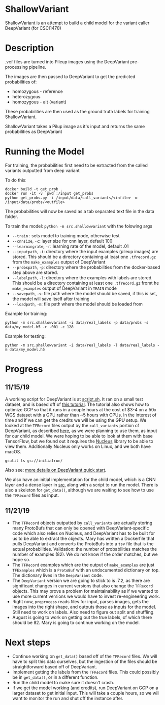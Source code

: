 # ShallowVariant

ShallowVariant is an attempt to build a child model for the variant caller DeepVariant (for CSCI1470)

# Description

.vcf files are turned into Pileup images using the DeepVariant pre-processing pipeline.

The images are then passed to DeepVariant to get the predicted probabilities of:
* homozygous - reference
* heterozygous
* homozygous - alt (variant)

These probabilities are then used as the ground truth labels for training ShallowVariant.

ShallowVariant takes a Pilup image as it's input and returns the same probabilities as DeepVariant

# Running the Model

For training, the probabilities first need to be extracted from the called variants outputted from deep variant

To do this:

```
docker build -t get_prob .
docker run -it -v `pwd`:/input get_probs
python get_probs.py -i /input/data/call_variants/<infile> -o /input/data/probs/<outfile>
```

The probabilities will now be saved as a tab separated text file in the data folder.

To train the model:
`python -m src.shallowvariant` with the folowing args

* `--train` : sets model to training mode, otherwise test
* `--cnnsize`, `-c`: layer size for cnn layer, default 100
* `--learningrate`, `-r`: learning rate of the model, default .01
* `--inputpath`, `-i`: directory where the input examples (pileup images) are stored.  This should be a directory containing at least one `.tfrecord.gz` from the `make_examples` output of DeepVariant
* `--probspath`, `-p`: directory where the probabilities from the docker-based step above are stored.
* `--labelpath`, `-l`: directory where the examples with labels are stored.  This should be a directory containing at least one `.tfrecord.gz` fromt he `make_examples` output of DeepVariant in `TRAIN` mode
* `--savepath`, `-s`: file path where the model should be saved, if this is set, the model will save itself after training
* `--loadpath`, `-m`: file path where the model should be loaded from

Example for training:
```
python -m src.shallowvariant -i data/real_labels -p data/probs -s data/my_model.h5 -r .001 -c 128
```

Example for testing:
```
python -m src.shallowvariant -i data/real_labels -l data/real_labels -m data/my_model.h5
```

# Progress

## 11/15/19

A working script for DeepVariant is at [script.sh](./script.sh). It ran on a small test dataset, and is based off of [this tutorial](https://cloud.google.com/life-sciences/docs/tutorials/deepvariant). The tutorial also shows how to optimize GCP so that it runs in a couple hours at the cost of $3-4 on a 50x WGS dataset with a GPU rather than ~5 hours with CPUs. In the interest of time and if we can get the credits we will be using the GPU setup. We looked at the `TFRecord` files output by the `call_variants` portion of DeepVariant, as described [here](https://github.com/google/deepvariant/blob/r0.9/docs/deepvariant-details.md), as we were planning to use them, as input for our child model. We were hoping to be able to look at them with base TensorFlow, but we found out it requires the [Nucleus](https://github.com/google/nucleus) library to be able to view them. Additionally Nucleus only works on Linux, and we both have macOS.

```
gsutil ls gs://initialrun/
```

Also see: [more details on DeepVariant quick start](https://github.com/google/deepvariant/blob/r0.9/docs/deepvariant-quick-start.md).

We also have an initial implementation for the child model, which is a CNN layer and a dense layer in [src](./src), along with a script to run the model. There is also a skeleton for `get_data()`, although we are waiting to see how to use the `TFRecord` files as input.

## 11/21/19

 * The `TFRecord` objects outputted by `call_variants` are actually storing many ProtoBufs that can only be opened with DeepVariant-specific code which also relies on Nucleus, and DeepVariant has to be built for us to be able to extract the objects. Mary has written a Dockerfile that pulls DeepVariant and converts the ProtoBufs into a `tsv` file that is the actual probabilities. Validation: the number of probabilities matches the number of examples (82). We do not know if the order matches, but we hope so.
 * The `TFRecord` examples which are the output of `make_examples` are just `TFExamples` which is a `ProtoBuf` with an undocumented dictionary on top. The dictionary lives in the `DeepVariant` code.
 * The `DeepVariant` version we are going to stick to is .7.2, as there are significant changes in current versions that also change the `TFRecord` objects. This may prove a problem for maintainability as if we wanted to use more current versions we would have to invest re-engineering work.
 * Right now, `preprocess` reads files for input, parses images, gets the images into the right shape, and outputs those as inputs for the model. Still need to work on labels. Also need to figure out split and shuffling.
 * August is going to work on getting out the true labels, of which there should be 82. Mary is going to continue working on the model.

# Next steps

 * Continue working on `get_data()` based off of the `TFRecord` files. We will have to split this data ourselves, but the ingestion of the files should be straightforward based off of DeepVariant.
 * Implement getting the labels from the `TFRecord` files. This could possibly be in `get_data()`, or in a different function.
 * Run the child model to make sure it doesn't crash.
 * If we get the model working (and credits), run DeepVariant on GCP on a larger dataset to get initial input. This will take a couple hours, so we will want to monitor the run and shut off the instance after.

